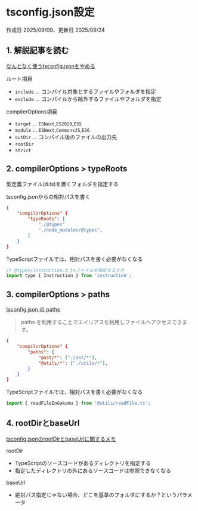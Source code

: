 # tsconfig.json設定

作成日 2025/09/09、更新日 2025/09/24

## 1. 解説記事を読む

[なんとなく使うtsconfig.jsonをやめる](https://zenn.dev/uniformnext/articles/e2106ba4d995b1)

ルート項目

- `include` ... コンパイル対象とするファイルやフォルダを指定
- `exclude` ... コンパイルから除外するファイルやフォルダを指定

compilerOptions項目

- `target` ... `ESNext`,`ES2020`,`ES5`
- `module` ... `ESNext`,`CommonsJS`,`ES6`
- `outDir` ... コンパイル後のファイルの出力先
- `rootDir`
- `strict`

## 2. compilerOptions > typeRoots

型定義ファイル(d.ts)を置くフォルダを指定する

tsconfig.jsonからの相対パスを書く

```json
{
    "compilorOptions" {
        "typeRoots": [
            "./@types"
            "./node_modules/@types",
        ]
    }
}
```

TypeScriptファイルでは、相対パスを書く必要がなくなる

```javascript
// @types/instruction.d.tsファイルを指定するとき
import type { Instruction } from 'instruction';
```

## 3. compilerOptions > paths

[tsconfig.json の paths](https://zenn.dev/hayato94087/articles/9f3bf702543431)

> paths を利用することでエイリアスを利用しファイルへアクセスできます。

```json
{
    "compilorOptions" {
        "paths": {
            "@ast/*": ["./ast/*"],
            "@utils/*": ["./utils/*"],
        }
    }
}
```

TypeScriptファイルでは、相対パスを書く必要がなくなる

```javascript
import { readFileInGakumu } from '@utils/readFile.ts';
```

## 4. rootDirとbaseUrl

[tsconfig.jsonのrootDirとbaseUrlに関するメモ](https://qiita.com/Nekonecode/items/09b26deec21a5f83adb1)

rootDir

- TypeScriptのソースコードがあるディレクトリを指定する
- 指定したディレクトリの外にあるソースコードは参照できなくなる

baseUrl

- 絶対パス指定じゃない場合、どこを基準のフォルダにするか？というパラメータ
